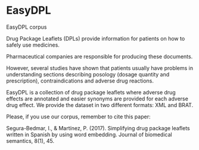 # EasyDPL
EasyDPL corpus


Drug Package Leaflets (DPLs) provide information for patients on how to safely use medicines. 

Pharmaceutical companies are responsible for producing these documents. 

However, several studies have shown that patients usually have problems in understanding sections 
describing posology (dosage quantity and prescription), contraindications and adverse drug reactions. 

EasyDPL is a collection of drug package leaflets where adverse drug effects are annotated and easier 
synonyms are provided for each adverse drug effect. We provide the dataset in two different formats: XML and BRAT.


Please, if you use our corpus, remember to cite this paper: 

Segura-Bedmar, I., & Martínez, P. (2017). Simplifying drug package leaflets written in Spanish by using word embedding. 
Journal of biomedical semantics, 8(1), 45.


